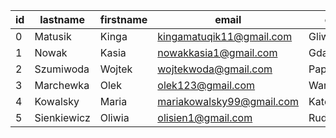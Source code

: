 |id |lastname   |firstname|email                    |city     |ages|
|---|-----------|---------|-------------------------|---------|----|
|0  |Matusik    |Kinga    |kingamatuqik11@gmail.com |Gliwice  |28  |
|1  |Nowak      |Kasia    |nowakkasia1@gmail.com    |Gdansk   |26  |
|2  |Szumiwoda  |Wojtek   |wojtekwoda@gmail.com     |Paprocany|30  |
|3  |Marchewka  |Olek     |olek123@gmail.com        |Warszawa |22  |
|4  |Kowalsky   |Maria    |mariakowalsky99@gmail.com|Katowice |24  |
|5  |Sienkiewicz|Oliwia   |olisien1@gmail.com       |Rudy     |29  |
